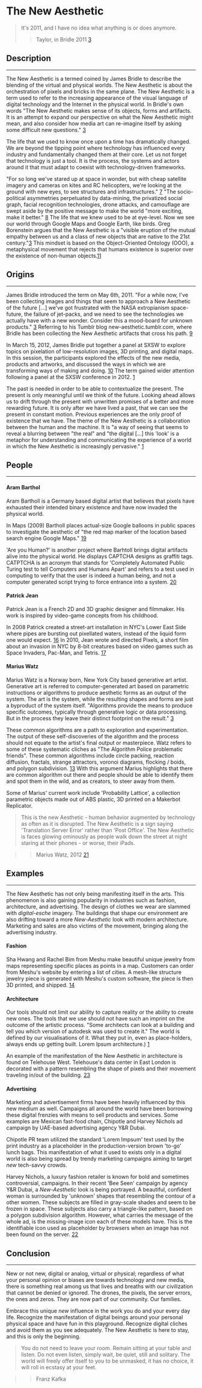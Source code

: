 # The New Aesthetic

> It's 2011, and I have no idea what anything is or does anymore.
>> Taylor, in Bridle 2011 [3]


<!-- 
    Research the theory: 
        - What it is, 
        - where it came from, 
        - find 2+ other people who have written about that theory.
        - Find 3 concrete examples of that theory in practice. 
-->


<!-- Description
===================================================================== -->

## Description
- - -

The New Aesthetic is a termed coined by James Bridle to describe the blending of the virtual and physical worlds. The New Aesthetic is about the orchestration of pixels and bricks in the same plane. The New Aesthetic is a term used to refer to the increasing appearance of the visual language of digital technology and the Internet in the physical world. In Bridle's own words "The New Aesthetic makes sense of its objects, forms and artifacts. It is an attempt to expand our perspective on what the New Aesthetic might mean, and also consider how media art can re-imagine itself by asking some difficult new questions." [3] 

The life that we used to know once upon a time has dramatically changed. We are beyond the tipping point where technology has influenced every industry and fundamentally changed them at their core. Let us not forget that technology is just a tool. It is the process, the systems and actors around it that must adapt to coexist with technology-driven frameworks.

"For so long we've stared up at space in wonder, but with cheap satellite imagery and cameras on kites and RC helicopters, we're looking at the ground with new eyes, to see structures and infrastructures." [7] "The socio-political asymmetries perpetuated by data-mining, the privatized social graph, facial recognition technologies, drone attacks, and camouflage are swept aside by the positive message to make the world "more exciting, make it better." [8] The life that we knew used to be at eye-level. Now we see our world through Google Maps and Google Earth, like birds. Greg Borenstein argues that the New Aesthetic is a "visible eruption of the mutual empathy between us and a class of new objects that are native to the 21st century."[3] This mindset is based on the Object-Oriented Ontology (OOO), a metaphysical movement that rejects that humans existence is superior over the existence of non-human objects.[11]

## Origins
- - -

James Bridle introduced the term on May 6th, 2011. "For a while now, I've been collecting images and things that seem to approach a New Aesthetic of the future [...] we've got frustrated with the NASA extropianism space-future, the failure of jet-packs, and we need to see the technologies we actually have with a new wonder. Consider this a mood-board for unknown products." [3] Referring to his Tumblr blog new-aesthetic.tumblr.com, where Bridle has been collecting the New Aesthetic artifacts that cross his path. [9] 

In March 15, 2012, James Bridle put together a panel at SXSW to explore topics on pixelation of low-resolution images, 3D printing, and digital maps. In this session, the participants explored the effects of the new media, products and artworks, and discussed the ways in which we are transforming ways of making and doing. [10] The term gained wider attention following a panel at the SXSW conference in 2012. [1]

The past is needed in order to be able to contextualize the present. The present is only meaningful until we think of the future. Looking ahead allows us to drift through the present with unwritten promises of a better and more rewarding future. It is only after we have lived a past, that we can see the present in constant motion. Previous experiences are the only proof of existence that we have. The theme of the New Aesthetic is a collaboration between the human and the machine. It is "a way of seeing that seems to reveal a blurring between "the real" and "the digital [...] this 'look' is a metaphor for understanding and communicating the experience of a world in which the New Aesthetic is increasingly pervasive." [1]


<!-- People
===================================================================== -->

## People
- - -

#### Aram Barthol

Aram Bartholl is a Germany based digital artist that believes that pixels have exhausted their intended binary existence and have now invaded the physical world.

In Maps (2009) Bartholl places actual-size Google balloons in public spaces to investigate the aesthetic of "the red map marker of the location based search engine Google Maps." [19] 

'Are you Human?' is another project where Barhtoll brings digital artifacts alive into the physical world. He displays CAPTCHA designs as graffiti tags. CATPTCHA is an acronym that stands for 'Completely Automated Public Turing test to tell Computers and Humans Apart' and refers to a test used in computing to verify that the user is indeed a human being, and not a computer generated script trying to force entrance into a system. [20]


#### Patrick Jean

Patrick Jean is a French 2D and 3D graphic designer and filmmaker. His work is inspired by video-game concepts from his childhood.

In 2008 Patrick created a street-art installation in NYC's Lower East Side where pipes are bursting out pixellated waters, instead of the liquid form one would expect. [16] In 2010, Jean wrote and directed Pixels, a short film about an invasion in NYC by 8-bit creatures based on video games such as Space Invaders, Pac-Man, and Tetris. [17]


#### Marius Watz

Marius Watz is a Norway born, New York City based generative art artist. Generative art is referred to computer-generated art based on parametric instructions or algorithms to produce aesthetic forms as an output of the system. The art is the system, while the resulting shapes and forms are just a byproduct of the system itself. "Algorithms provide the means to produce specific outcomes, typically through generative logic or data processing. But in the process they leave their distinct footprint on the result." [3] 

These common algorithms are a path to exploration and experimentation. The output of these self-discoveries of the algorithm and the process should not equate to the artist's final output or masterpiece. Watz refers to some of these systematic cliches as "The Algorithm Police problematic friends". These common algorithms include circle packing, reaction diffusion, fractals, strange attractors, voronoi diagrams, flocking / boids, and polygon subdivision. [13] With this argument Marius highlights that there are common algorithm out there and people should be able to identify them and spot them in the wild, and as creators, to steer away from them.

Some of Marius' current work include 'Probability Lattice', a collection parametric objects made out of ABS plastic, 3D printed on a Makerbot Replicator.

> This is the new Aesthetic - human behavior augmented by technology as often as it is disrupted. The New Aesthetic is a sign saying 'Translation Server Error' rather than 'Post Office'. The New Aesthetic is faces glowing ominously as people walk down the street at night staring at their phones - or worse, their iPads.

>> Marius Watz, 2012 [21]


<!-- Examples
===================================================================== -->

## Examples 
- - -

The New Aesthetic has not only being manifesting itself in the arts. This phenomenon is also gaining popularity in industries such as fashion, architecture, and advertising. The design of clothes we wear are slammed with *digital-esche* imagery. The buildings that shape our environment are also drifting toward a more *New-Aesthetic* look with modern architecture. Marketing and sales are also victims of the movement, bringing along the advertising industry.


#### Fashion

<!-- Serena Williams uniform + processing -->

<!-- nervous systems -->

<!-- Meshu -->
Sha Hwang and Rachel Bim from Meshu make beautiful unique jewelry from maps representing specific places as points in a map. Customers can order from Meshu's website by entering a list of cities. A mesh-like structure jewelry piece is generated with Meshu's custom software, the piece is then 3D printed, and shipped. [14]

<!-- ![http://meshu.io](http://meshu.io/static/images/diagrams/postcard_shoot_web.jpg) -->

#### Architecture

Our tools should not limit our ability to capture reality or the ability to create new ones. The tools that we use should not have such an imprint on the outcome of the artistic process. "Some architects can look at a building and tell you which version of autodesk was used to create it." The world is defined by our visualisations of it. What they put in, even as place-holders, always ends up getting built. Lorem Ipsum architecture.) [1]

An example of the manifestation of the New Aesthetic in architecture is found on Telehouse West. Telehouse's data center in East London is decorated with a pattern resembling the shape of pixels and their movement traveling in/out of the building. [23]



#### Advertising

Marketing and advertisement firms have been heavily influenced by this new medium as well. Campaigns all around the world have been borrowing these digital frenzies with means to sell products and services. Some examples are Mexican fast-food chain, Chipotle and Harvey Nichols ad campaign by UAE-based advertising agency Y&R Dubai.



Chipotle PR team utilized the standard 'Lorem Impsum' text used by the print industry as a placeholder in the production-version brown 'to-go' lunch bags. This manifestation of what it used to exists only in a digital world is also being spread by trendy marketing campaigns aiming to target *new* tech-savvy crowds.

Harvey Nichols, a luxury fashion retailer is known for bold and sometimes controversial, campaigns. In their recent 'Bee Seen' campaign by agency Y&R Dubai, a *New-Aesthetic* look is being portrayed. A beautiful, confident woman is surrounded by 'unknown' shapes that resembling the contour of a other women. These subjects 
are filled in gray-scale shades and seem to be frozen in space. These subjects also carry a triangle-like pattern, based on a polygon subdivision algorithm. However, what carries the message of the whole ad, is the missing-image icon each of these models have. This is the identifiable icon used as placeholder by browsers when an image has not been found on the server. [22]

<!-- !['Be Seen' - Harvey Nichols](public/img/img_01.jpg)  -->

## Conclusion

- - - 

New or not new, digital or analog, virtual or physical; regardless of what your personal opinion or biases are towards technology and new media, there is something real among us that lives and breaths with our civilization that cannot be denied or ignored. The drones, the pixels, the server errors, the ones and zeros. They are now part of our community. Our families.

Embrace this unique *new* influence in the work you do and your every day life. Recognize the manifestation of digital beings around your personal physical space and have fun in this playground. Recognize digital cliches and avoid them as you see adequately. The New Aesthetic is here to stay, and this is only the beginning.


> You do not need to leave your room. Remain sitting at your table and listen. Do not even listen, simply wait, be quiet, still and solitary. The world will freely offer itself to you to be unmasked, it has no choice, it will roll in ecstasy at your feet.

>> Franz Kafka





<!-- Sources 
===================================================================== -->

[1]: http://booktwo.org/notebook/sxaesthetic/ "#sxaesthetic"

[2]: http://www.wired.com/beyond_the_beyond/2012/04/an-essay-on-the-new-aesthetic/ "An Essay on the New Aesthetic"

[3]: http://www.v2.nl/publishing/new-aesthetic-new-anxieties "New Aesthetic New Anxieties"

[4]: http://mariuswatz.com/bio "Marius Watz"

[5]: http://datenform.de/ "Aram Barthol"

[6]: http://www.time.com/time/magazine/article/0,9171,1812084,00.html "Lev Grossman"

[7]: http://www.riglondon.com/blog/2011/05/06/the-new-aesthetic/ "Bridle"

[8]: http://www.webdirections.org/resources/james-bridle-waving-at-the-machines/ "Waving at the Machines"

[9]: http://new-aesthetic.tumblr.com/ "New Aesthetic Thumblr"

[10]: http://schedule.sxsw.com/2012/events/event_IAP11102 "Seeing Like Digital Devices"

[11]: http://www.booki.cc/new-aesthetic-new-anxieties/_draft/_v/1.0/blah-blah/ "Harman, Graham (2002)"

[12]: http://www.thecreatorsproject.com/blog/the-new-aesthetic-revisited-the-debate-continues "Creators Project"

[13]: http://www.scribd.com/doc/96778128/20120610-A-Movement-in-3-Parts-1-Shock-Awe-2-Algorithm-Critique-3-The-New-Aesthetic-And-Its-Discontents-Marius-Watz-Eyeo-2012 "Algorithm Critique"

[14]: http://meshu.io "Meshu"

[15]: http://patrick-jean.allo-infopc.com/ "Patrick Jean"

[16]: http://ghostynet.wordpress.com/2011/01/06/pixel-water-flows-from-exposed-pipes-in-nyc/ "Ghostynet"

[17]: http://vimeo.com/10829255 "Pixels"

[18]: http://datenform.de/ "Aram Bartholl"

[19]: http://datenform.de/map.html "Map"

[20]: http://datenform.de/areyouhuman.html "Are you human?"

[21]: http://www.thecreatorsproject.com/blog/in-response-to-bruce-sterlings-essay-on-the-new-aesthetic#3 "The Problem with Perpetual Newness"

[22]: http://www.yr-dxb.com/ "Y&R Dubai"

[23]: http://booktwo.org/notebook/secret-servers/ "Secret Servers"
